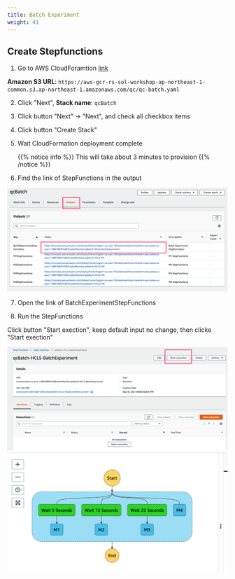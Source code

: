```yaml
---
title: Batch Experiment
weight: 41
---
```


## Create Stepfunctions

1. Go to AWS CloudForamtion [link](https://console.aws.amazon.com/cloudformation/home?region=us-east-1#/stacks/create/template)

 **Amazon S3 URL**: `https://aws-gcr-rs-sol-workshop-ap-northeast-1-common.s3.ap-northeast-1.amazonaws.com/qc/qc-batch.yaml`



2. Click "Next",  **Stack name**: `qcBatch`



3. Click button "Next" -> "Next", and check all checkbox items


4. Click button "Create Stack"


5. Wait CloudFormation deployment complete
   
   {{% notice info %}}
   This will take about 3 minutes to provision
   {{% /notice %}} 

6. Find the link of StepFunctions in the output

 ![CloudForamtion Output](/images/qc-batch-stepfunc-links.png)

7. Open the link of BatchExperimentStepFunctions


8. Run the StepFunctions
  
  Click button "Start exection", keep default input no change, then clicke "Start exection"

 ![Run batchstepfuncs](/images/qc-batch-run-stepfunc.png)
 ![batchstepfuncs execution ](/images/qc-batch-exec-stepfunc.png)

